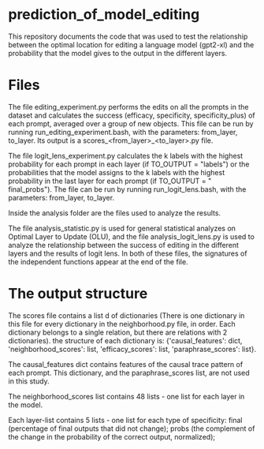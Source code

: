 # prediction_of_model_editing

This repository documents the code that was used to test the relationship between the optimal location for editing a language model (gpt2-xl) and the probability that the model gives to the output in the different layers.

# Files 

The file editing_experiment.py performs the edits on all the prompts in the dataset and calculates the success (efficacy, specificity, specificity_plus) of each prompt, averaged over a group of new objects. This file can be run by running run_editing_experiment.bash, with the parameters: from_layer, to_layer. Its output is a scores_<from_layer>_<to_layer>.py file.

The file logit_lens_experiment.py calculates the k labels with the highest probability for each prompt in each layer (if TO_OUTPUT = "labels") or the probabilities that the model assigns to the k labels with the highest probability in the last layer for each prompt (if TO_OUTPUT = " final_probs"). The file can be run by running run_logit_lens.bash, with the parameters: from_layer, to_layer.

Inside the analysis folder are the files used to analyze the results. 

The file analysis_statistic.py is used for general statistical analyzes on Optimal Layer to Update (OLU), and the file analysis_logit_lens.py is used to analyze the relationship between the success of editing in the different layers and the results of logit lens. In both of these files, the signatures of the independent functions appear at the end of the file.

# The output structure

The scores file contains a list d of dictionaries (There is one dictionary in this file for every dictionary in the neighborhood.py file, in order. Each dictionary belongs to a single relation, but there are relations with 2 dictionaries). the structure of each dictionary is:
{'causal_features': dict, 'neighborhood_scores': list, 'efficacy_scores': list, 'paraphrase_scores': list}.

The causal_features dict contains features of the causal trace pattern of each prompt. This dictionary, and the paraphrase_scores list, are not used in this study.

The neighborhood_scores list contains 48 lists - one list for each layer in the model.

Each layer-list contains 5 lists - one list for each type of specificity: final (percentage of final outputs that did not change); probs (the complement of the change in the probability of the correct output, normalized); 





